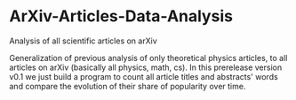# ArXiv-Articles-Data-Analysis
Analysis of all scientific articles on arXiv

Generalization of previous analysis of only theoretical physics articles, to all articles on arXiv (basically all physics, math, cs).
In this prerelease version v0.1 we just build a program to count all article titles and abstracts' words and compare the evolution of their share of popularity over time.
